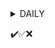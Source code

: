 <details>

  <summary>DAILY</summary>

| Project                                       | Wallet              | Notes     |
| :--------                                     | :--------           | :-------- |
[Bera 2](https://artio.faucet.berachain.com/)   | 0x427E65Fff0F8041938E45680E22dF5b009011a99
[Elys](https://testnet.elys.network/faucet)     | FFox Keplr Elys-4   | 
[Parcl](app.parcl.com)      
[Pulsara]
[Yaka]
[kinetics kava]
|                                               |                     | 
  
</details>

✔️✅❌
